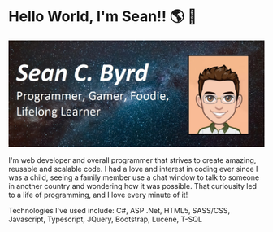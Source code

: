 # Hello World, I'm Sean!! 🌎 👋

<img src="./images/banner.jpg" alt="Profile Pic">

I'm web developer and overall programmer that strives to create amazing, reusable and scalable code. I had a love and interest in coding ever since I was a child, seeing a family member use a chat window to talk to someone in another country and wondering how it was possible. That curiousity led to a life of programming, and I love every minute of it!

Technologies I've used include: C#, ASP .Net, HTML5, SASS/CSS, Javascript, Typescript, JQuery, Bootstrap, Lucene, T-SQL

<!--
**byrdsean/byrdsean** is a ✨ _special_ ✨ repository because its `README.md` (this file) appears on your GitHub profile.

Here are some ideas to get you started:

- 🔭 I’m currently working on ...
- 🌱 I’m currently learning ...
- 👯 I’m looking to collaborate on ...
- 🤔 I’m looking for help with ...
- 💬 Ask me about ...
- 📫 How to reach me: ...
- 😄 Pronouns: ...
- ⚡ Fun fact: ...
-->
